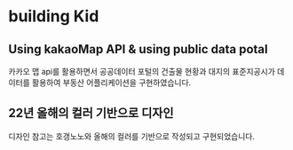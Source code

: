 # building Kid
## Using kakaoMap API & using public data potal 
카카오 맵 api를 활용하면서 공공데이터 포털의 건출물 현황과 대지의 표준지공시가 데이터를 활용하여 
부동산 어플리케이션을 구현하였습니다. 
## 22년 올해의 컬러 기반으로 디자인
디자인 참고는 호갱노노와 올해의 컬러를 기반으로 작성되고 구현되었습니다. 
